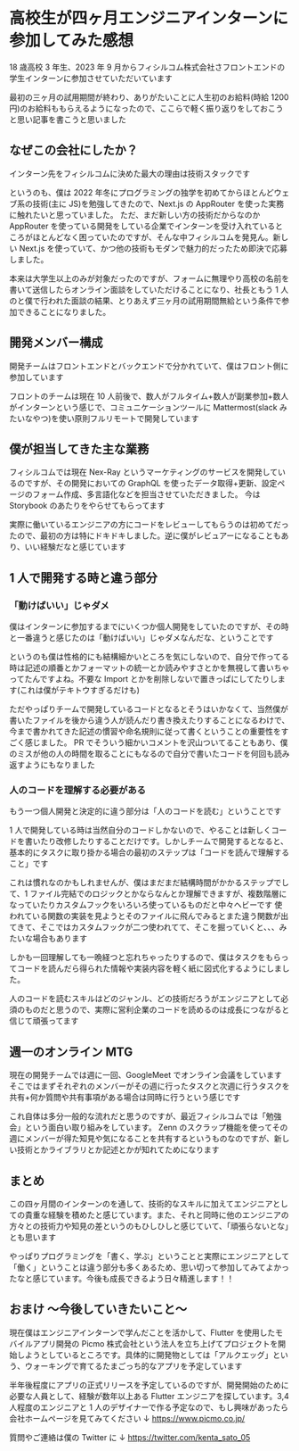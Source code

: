 # 高校生が四ヶ月エンジニアインターンに参加してみた感想

18 歳高校 3 年生、2023 年 9 月からフィシルコム株式会社さフロントエンドの学生インターンに参加させていただいています

最初の三ヶ月の試用期間が終わり、ありがたいことに人生初のお給料(時給 1200 円)のお給料ももらえるようになったので、ここらで軽く振り返りをしておこうと思い記事を書こうと思いました

## なぜこの会社にしたか？

インターン先をフィシルコムに決めた最大の理由は技術スタックです

というのも、僕は 2022 年冬にプログラミングの独学を初めてからほとんどウェブ系の技術(主に JS)を勉強してきたので、Next.js の AppRouter を使った実務に触れたいと思っていました。
ただ、まだ新しい方の技術だからなのか AppRouter を使っている開発をしている企業でインターンを受け入れているところがほとんどなく困っていたのですが、そんな中フィシルコムを発見ん。新しい Next.js を使っていて、かつ他の技術もモダンで魅力的だったため即決で応募しました。

本来は大学生以上のみが対象だったのですが、フォームに無理やり高校の名前を書いて送信したらオンライン面談をしていただけることになり、社長ともう 1 人のと僕で行われた面談の結果、とりあえず三ヶ月の試用期間無給という条件で参加できることになりました。

## 開発メンバー構成

開発チームはフロントエンドとバックエンドで分かれていて、僕はフロント側に参加しています

フロントのチームは現在 10 人前後で、数人がフルタイム+数人が副業参加+数人がインターンという感じで、コミュニケーションツールに Mattermost(slack みたいなやつ)を使い原則フルリモートで開発しています

## 僕が担当してきた主な業務

フィシルコムでは現在 Nex-Ray というマーケティングのサービスを開発しているのですが、その開発においての GraphQL を使ったデータ取得+更新、設定ページのフォーム作成、多言語化などを担当させていただきました。
今は Storybook のあたりをやらせてもらってます

実際に働いているエンジニアの方にコードをレビューしてもらうのは初めてだったので、最初の方は特にドキドキしました。逆に僕がレビュアーになることもあり、いい経験だなと感じています

## 1 人で開発する時と違う部分

### 「動けばいい」じゃダメ

僕はインターンに参加するまでにいくつか個人開発をしていたのですが、その時と一番違うと感じたのは「動けばいい」じゃダメなんだな、ということです

というのも僕は性格的にも結構細かいところを気にしないので、自分で作ってる時は記述の順番とかフォーマットの統一とか読みやすさとかを無視して書いちゃってたんですよね。不要な Import とかを削除しないで置きっぱにしてたりします(これは僕がテキトウすぎるだけも)

ただやっぱりチームで開発しているコードとなるとそうはいかなくて、当然僕が書いたファイルを後から違う人が読んだり書き換えたりすることになるわけで、今まで書かれてきた記述の慣習や命名規則に従って書くということの重要性をすごく感じました。
PR でそういう細かいコメントを沢山ついてることもあり、僕のミスが他の人の時間を取ることにもなるので自分で書いたコードを何回も読み返すようにもなりました

### 人のコードを理解する必要がある

もう一つ個人開発と決定的に違う部分は「人のコードを読む」ということです

1 人で開発している時は当然自分のコードしかないので、やることは新しくコードを書いたり改修したりすることだけです。しかしチームで開発するとなると、基本的にタスクに取り掛かる場合の最初のステップは「コードを読んで理解すること」です

これは慣れなのかもしれませんが、僕はまだまだ結構時間がかかるステップでして、1 ファイル完結でのロジックとかならなんとか理解できますが、複数階層になっていたりカスタムフックをいろいろ使っているものだと中々ヘビーです
使われている関数の実装を見ようとそのファイルに飛んでみるとまた違う関数が出てきて、そこではカスタムフックが二つ使われてて、そこを掘っていくと、、、みたいな場合もあります

しかも一回理解しても一晩経つと忘れちゃったりするので、僕はタスクをもらってコードを読んだら得られた情報や実装内容を軽く紙に図式化するようにしました。

人のコードを読むスキルはどのジャンル、どの技術だろうがエンジニアとして必須のものだと思うので、実際に営利企業のコードを読めるのは成長につながると信じて頑張ってます

## 週一のオンライン MTG

現在の開発チームでは週に一回、GoogleMeet でオンライン会議をしています
そこではまずそれぞれのメンバーがその週に行ったタスクと次週に行うタスクを共有+何か質問や共有事項がある場合は同時に行うという感じです

これ自体は多分一般的な流れだと思うのですが、最近フィシルコムでは「勉強会」という面白い取り組みをしています。
Zenn のスクラップ機能を使ってその週にメンバーが得た知見や気になることを共有するというものなのですが、新しい技術とかライブラリとか記述とかが知れてためになります

## まとめ

この四ヶ月間のインターンのを通して、技術的なスキルに加えてエンジニアとしての貴重な経験を積めたと感じています。また、それと同時に他のエンジニアの方々との技術力や知見の差というのもひしひしと感じていて、「頑張らないとな」とも思います

やっぱりプログラミングを「書く、学ぶ」ということと実際にエンジニアとして「働く」ということは違う部分も多くあるため、思い切って参加してみてよかったなと感じています。今後も成長できるよう日々精進します！！

## おまけ 〜今後していきたいこと〜

現在僕はエンジニアインターンで学んだことを活かして、Flutter を使用したモバイルアプリ開発の Picmo 株式会社という法人を立ち上げてプロジェクトを開始しようとしているところです。具体的に開発物としては「アルクエッグ」という、ウォーキングで育てるたまごっち的なアプリを予定しています

半年後程度にアプリの正式リリースを予定しているのですが、開発開始のために必要な人員として、経験が数年以上ある Flutter エンジニアを探しています。3,4 人程度のエンジニアと 1 人のデザイナーで作る予定なので、もし興味があったら会社ホームページを見てみてください ↓
https://www.picmo.co.jp/

質問やご連絡は僕の Twitter に ↓
https://twitter.com/kenta_sato_05